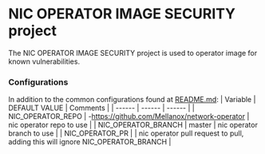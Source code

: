 # NIC OPERATOR IMAGE SECURITY project
The NIC OPERATOR IMAGE SECURITY project is used to operator image for known vulnerabilities.

### Configurations
In addition to the common configurations found at [README.md](./README.md):
|  Variable |  DEFAULT VALUE |  Comments |
|  ------ |  ------ |  ------ |
|  NIC_OPERATOR_REPO | -https://github.com/Mellanox/network-operator | nic operator repo to use |
|  NIC_OPERATOR_BRANCH | master | nic operator branch to use |
|  NIC_OPERATOR_PR | |  nic operator pull request to pull, adding this will ignore NIC_OPERATOR_BRANCH |
